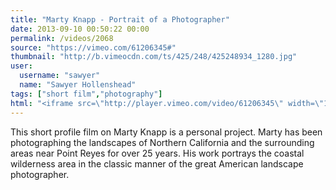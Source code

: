 ```yaml
---
title: "Marty Knapp - Portrait of a Photographer"
date: 2013-09-10 00:50:22 00:00
permalink: /videos/2068
source: "https://vimeo.com/61206345#"
thumbnail: "http://b.vimeocdn.com/ts/425/248/425248934_1280.jpg"
user:
  username: "sawyer"
  name: "Sawyer Hollenshead"
tags: ["short film","photography"]
html: "<iframe src=\"http://player.vimeo.com/video/61206345\" width=\"1920\" height=\"1080\" frameborder=\"0\" webkitallowfullscreen mozallowfullscreen allowfullscreen></iframe>"
---
```


This short profile film on Marty Knapp is a personal project. Marty has been photographing the landscapes of Northern California and the surrounding areas near Point Reyes for over 25 years. His work portrays the coastal wilderness area in the classic manner of the great American landscape photographer.